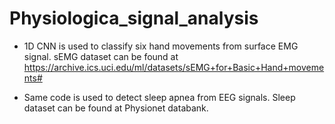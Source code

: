 # Physiologica_signal_analysis
* 1D CNN is used to classify six hand movements from surface EMG signal. sEMG dataset can be found at https://archive.ics.uci.edu/ml/datasets/sEMG+for+Basic+Hand+movements#

* Same code is used to detect sleep apnea from EEG signals. Sleep dataset can be found at Physionet databank.

